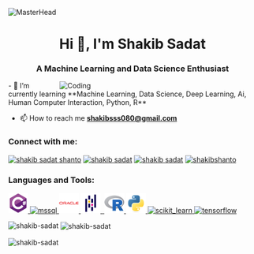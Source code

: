 ![MasterHead](https://connect.ignatiuz.com/hs-fs/hubfs/AI%20and%20Deep%20Learning.gif?width=1000&name=AI%20and%20Deep%20Learning.gif)
<h1 align="center">Hi 👋, I'm Shakib Sadat</h1>
<h3 align="center">A Machine Learning and Data Science Enthusiast</h3>
<img align="right" alt="Coding" width="400" src="https://thumbs.gfycat.com/AshamedWeightyDachshund-size_restricted.gif">
- 🌱 I’m currently learning **Machine Learning, Data Science, Deep Learning, Ai, Human Computer Interaction, Python, R**

- 📫 How to reach me **shakibsss080@gmail.com**

<h3 align="left">Connect with me:</h3>
<p align="left">
<a href="https://linkedin.com/in/shakib sadat shanto" target="blank"><img align="center" src="https://raw.githubusercontent.com/rahuldkjain/github-profile-readme-generator/master/src/images/icons/Social/linked-in-alt.svg" alt="shakib sadat shanto" height="30" width="40" /></a>
<a href="https://kaggle.com/shakib sadat" target="blank"><img align="center" src="https://raw.githubusercontent.com/rahuldkjain/github-profile-readme-generator/master/src/images/icons/Social/kaggle.svg" alt="shakib sadat" height="30" width="40" /></a>
<a href="https://fb.com/shakib sadat" target="blank"><img align="center" src="https://raw.githubusercontent.com/rahuldkjain/github-profile-readme-generator/master/src/images/icons/Social/facebook.svg" alt="shakib sadat" height="30" width="40" /></a>
<a href="https://www.leetcode.com/shakibshanto" target="blank"><img align="center" src="https://raw.githubusercontent.com/rahuldkjain/github-profile-readme-generator/master/src/images/icons/Social/leet-code.svg" alt="shakibshanto" height="30" width="40" /></a>
</p>

<h3 align="left">Languages and Tools:</h3>
<p align="left"> <a href="https://www.w3schools.com/cs/" target="_blank" rel="noreferrer"> <img src="https://raw.githubusercontent.com/devicons/devicon/master/icons/csharp/csharp-original.svg" alt="csharp" width="40" height="40"/> </a> <a href="https://www.microsoft.com/en-us/sql-server" target="_blank" rel="noreferrer"> <img src="https://www.svgrepo.com/show/303229/microsoft-sql-server-logo.svg" alt="mssql" width="40" height="40"/> </a> <a href="https://www.oracle.com/" target="_blank" rel="noreferrer"> <img src="https://raw.githubusercontent.com/devicons/devicon/master/icons/oracle/oracle-original.svg" alt="oracle" width="40" height="40"/> </a> <a href="https://pandas.pydata.org/" target="_blank" rel="noreferrer"> <img src="https://raw.githubusercontent.com/devicons/devicon/2ae2a900d2f041da66e950e4d48052658d850630/icons/pandas/pandas-original.svg" alt="pandas" width="40" height="40"/> </a> <a href="https://www.python.org" target="_blank" rel="noreferrer"> <img
href="https://www.r-project.org/" target="_blank" rel="noreferrer"> <img src="https://raw.githubusercontent.com/devicons/devicon/2ae2a900d2f041da66e950e4d48052658d850630/icons/R/R-original.svg" alt="R" width="40" height="40"/> </a> <a href="https://www.r-project.org" target="_blank" rel="noreferrer"> <img 
src="https://raw.githubusercontent.com/devicons/devicon/master/icons/python/python-original.svg" alt="python" width="40" height="40"/> </a> <a href="https://scikit-learn.org/" target="_blank" rel="noreferrer"> <img src="https://upload.wikimedia.org/wikipedia/commons/0/05/Scikit_learn_logo_small.svg" alt="scikit_learn" width="40" height="40"/> </a> <a href="https://www.tensorflow.org" target="_blank" rel="noreferrer"> <img src="https://www.vectorlogo.zone/logos/tensorflow/tensorflow-icon.svg" alt="tensorflow" width="40" height="40"/> </a> </p>

<p><img align="left" src="https://github-readme-stats.vercel.app/api/top-langs?username=shakib-sadat&show_icons=true&locale=en&layout=compact" alt="shakib-sadat" /></p>

<p>&nbsp;<img align="center" src="https://github-readme-stats.vercel.app/api?username=shakib-sadat&show_icons=true&locale=en" alt="shakib-sadat" /></p>

<p><img align="center" src="https://github-readme-streak-stats.herokuapp.com/?user=shakib-sadat&" alt="shakib-sadat" /></p>
